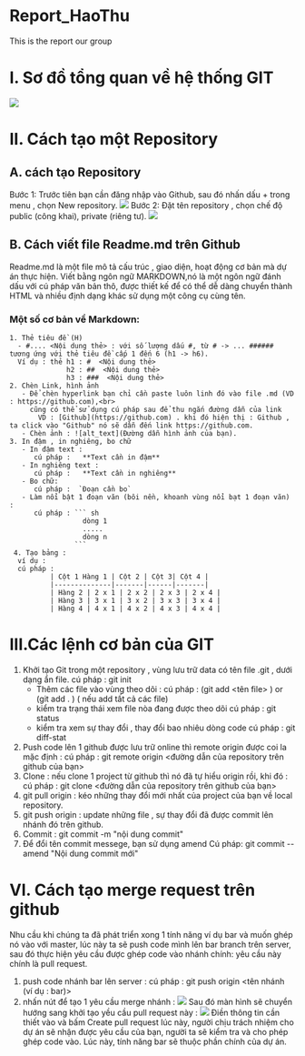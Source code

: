 # Report_HaoThu
This is the report  our group
 # I. Sơ đồ tổng quan về hệ thống GIT
 ![](https://i.imgur.com/aTq5pm7.png)
 # II. Cách tạo một Repository
  ## A. cách tạo Repository
 Bước 1: Trước tiên bạn cần đăng nhập vào Github, sau đó nhấn dấu + trong menu , chọn New repository.
 ![](https://thachpham.com/wp-content/uploads/2015/04/github-create-repository.png)
 Bước 2: Đặt tên repository , chọn chế độ public (công khai), private (riêng tư). 
 ![](https://i.imgur.com/AGSCNd1.png)
  ## B. Cách viết file Readme.md trên Github
  Readme.md là một file mô tả cấu trúc , giao diện, hoạt động cơ bản mà dự án thực hiện.
  Viết bằng ngôn ngữ MARKDOWN,nó là một ngôn ngữ đánh dấu với cú pháp văn bản thô, được thiết kế để có thể dễ dàng chuyển thành HTML và nhiều định dạng khác sử dụng một công cụ cùng tên.
  ### Một số cơ bản về Markdown:
    1. Thẻ tiêu đề (H)
      - #.... <Nội dung thẻ> : với số lượng dấu #, từ # -> ... ###### tương ứng với thẻ tiêu đề cấp 1 đến 6 (h1 -> h6).
      Ví dụ : thẻ h1 : #  <Nội dung thẻ>
                  h2 : ##  <Nội dung thẻ>
                  h3 : ###  <Nội dung thẻ>
    2. Chèn Link, hình ảnh 
       - Để chèn hyperlink bạn chỉ cần paste luôn linh đó vào file .md (VD : https://github.com),<br>
         cũng có thể sử dụng cú pháp sau để thu ngắn đường dẫn của link
           VD : [Github](https://github.com) . khi đó hiện thị : Github , ta click vào "Github" nó sẽ dẫn đến link https://github.com.
       - Chèn ảnh : ![alt_text](Đường dẫn hình ảnh của bạn).
    3. In đậm , in nghiêng, bo chữ
       - In đậm text :
          cú pháp :   **Text cần in đậm**
       - In nghiêng text :
          cú pháp :   **Text cần in nghiêng**
       - Bo chữ:
          cú pháp :  `Đoạn cần bo`
       - Làm nổi bật 1 đoạn văn (bôi nền, khoanh vùng nổi bạt 1 đoạn văn) :
          cú pháp : ``` sh
                      dòng 1
                      .....
                      dòng n
                    ```
     4. Tạo bảng :
      ví dụ :
      cú pháp : 
              | Cột 1 Hàng 1 | Cột 2 | Cột 3| Cột 4 |
              |--------------|-------|------|-------|
              | Hàng 2 | 2 x 1 | 2 x 2 | 2 x 3 | 2 x 4 |
              | Hàng 3 | 3 x 1 | 3 x 2 | 3 x 3 | 3 x 4 |
              | Hàng 4 | 4 x 1 | 4 x 2 | 4 x 3 | 4 x 4 |
 
# III.Các lệnh cơ bản của GIT
 1. Khởi tạo Git trong một repository , vùng lưu trữ data có tên file .git , dưới dạng ẩn file.
    cú pháp : git init
    - Thêm các file vào vùng theo dõi :
      cú pháp : (git add <tên file> ) or (git add . ) ( nếu add tất cả các file)
    - kiểm tra trạng thái xem file nòa đang được theo dõi
      cú pháp : git status
    - kiểm tra xem sự thay đổi , thay đổi bao nhiêu dòng code
      cú pháp : git diff-stat
 2. Push code lên 1 github được lưu trữ online thì remote origin được coi la mặc định :
    cú pháp : git remote origin <đường dẫn của repository trên github của bạn>
 3. Clone : nếu clone 1 project từ github thì nó đã tự hiểu origin rồi, khi đó :
   cú pháp : git clone <đường dẫn của repository trên github của bạn>
 4. git pull origin <ten nhanh> : kéo những thay đổi mới nhất của project của bạn về local repository.
 5. git push origin <ten nhanh> : update những file , sự thay đổi đã được commit lên nhánh đó trên github.
 6. Commit : git commit -m "nội dung commit"
 7. Để đổi tên commit messege, bạn sử dụng amend
  Cú pháp: git commit --amend "Nội dung commit mới" <br>
# VI. Cách tạo merge request trên github
Nhu cầu khi chúng ta đã phát triển xong  1 tính năng ví dụ bar và muốn ghép nó vào với master, lúc này ta sẽ push code mình lên bar branch trên server, sau đó thực hiện yêu cầu được ghép code vào nhánh chính: yêu cầu này chính là pull request.
1. push code nhánh bar lên server :
  cú pháp : git push origin <tên nhánh (ví dụ : bar)>
2. nhấn nút để tạo 1 yêu cầu merge nhánh : 
![](https://i.imgur.com/undefined.png)
Sau đó màn hình sẽ chuyển hướng sang khởi tạo yều cầu pull request này :
![](https://i.imgur.com/XCBYgZL.png)
Điền thông tin cần thiết vào và bấm Create pull request lúc này, người chịu trách nhiệm cho dự án sẽ nhận được yêu cầu của bạn, người ta sẽ kiểm tra và cho phép ghép code vào. Lúc này, tính năng bar sẽ thuộc phần chính của dự án.
    
